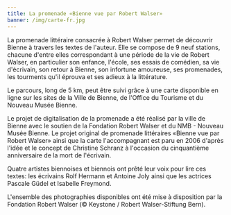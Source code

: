 ```yaml
---
title: La promenade «Bienne vue par Robert Walser»
banner: /img/carte-fr.jpg
---
```


La promenade littéraire consacrée à Robert Walser permet de découvrir Bienne à travers les textes de l'auteur. Elle se compose de 9 neuf stations, chacune d'entre elles correspondant à une période de la vie de Robert Walser, en particulier son enfance, l'école, ses essais de comédien, sa vie d'écrivain, son retour à Bienne, son infortune amoureuse, ses promenades, les tourments qu'il éprouva et ses adieux à la littérature.

Le parcours, long de 5 km, peut être suivi grâce à une carte disponible en ligne sur les sites de la Ville de Bienne, de l'Office du Tourisme et du Nouveau Musée Bienne.

Le projet de digitalisation de la promenade a été réalisé par la ville de Bienne avec le soutien de la Fondation Robert Walser et du NMB - Nouveau Musée Bienne. Le projet original de promenade littéraires «Bienne vue par Robert Walser» ainsi que la carte l'accompagnant est paru en 2006 d'après l'idée et le concept de Christine Schranz à l'occasion du cinquantième anniversaire de la mort de l'écrivain.

Quatre artistes biennoises et biennois ont prêté leur voix pour lire ces textes: les écrivains Rolf Hermann et Antoine Joly ainsi que les actrices Pascale Güdel et Isabelle Freymond.

L'ensemble des photographies disponibles ont été mise à disposition par la Fondation Robert Walser (© Keystone / Robert Walser-Stiftung Bern).